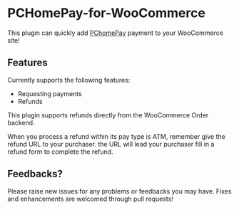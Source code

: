 # PCHomePay-for-WooCommerce

This plugin can quickly add [PChomePay](https://www.pchomepay.com.tw/) payment to your WooCommerce site!

## Features

Currently supports the following features:

* Requesting payments
* Refunds

This plugin supports refunds directly from the WooCommerce Order backend.

When you process a refund within its pay type is ATM, remember give the refund URL to your purchaser.
the URL will lead your purchaser fill in a refund form to complete the refund.


## Feedbacks?

Please raise new issues for any problems or feedbacks you may have. Fixes and enhancements are welcomed through pull requests!